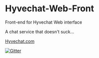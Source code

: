 # Hyvechat-Web-Front
Front-end for Hyvechat Web interface

A chat service that doesn't suck...

[Hyvechat.com](https://hyvechat.com/)

[![Gitter](https://badges.gitter.im/Join%20Chat.svg)](https://gitter.im/Hyvechat/Lobby?utm_source=badge&utm_medium=badge&utm_campaign=pr-badge&utm_content=body_badge)

